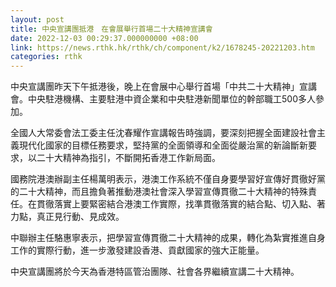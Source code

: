 ```yaml
---
layout: post
title: 中央宣講團抵港　在會展舉行首場二十大精神宣講會
date: 2022-12-03 00:29:37.000000000 +08:00
link: https://news.rthk.hk/rthk/ch/component/k2/1678245-20221203.htm
categories: rthk
---
```


中央宣講團昨天下午抵港後，晚上在會展中心舉行首場「中共二十大精神」宣講會。中央駐港機構、主要駐港中資企業和中央駐港新聞單位的幹部職工500多人參加。

全國人大常委會法工委主任沈春耀作宣講報告時強調，要深刻把握全面建設社會主義現代化國家的目標任務要求，堅持黨的全面領導和全面從嚴治黨的新論斷新要求，以二十大精神為指引，不斷開拓香港工作新局面。

國務院港澳辦副主任楊萬明表示，港澳工作系統不僅自身要學習好宣傳好貫徹好黨的二十大精神，而且擔負著推動港澳社會深入學習宣傳貫徹二十大精神的特殊責任。在貫徹落實上要緊密結合港澳工作實際，找準貫徹落實的結合點、切入點、著力點，真正見行動、見成效。

中聯辦主任駱惠寧表示，把學習宣傳貫徹二十大精神的成果，轉化為紮實推進自身工作的實際行動，進一步激發建設香港、貢獻國家的強大正能量。

中央宣講團將於今天為香港特區管治團隊、社會各界繼續宣講二十大精神。
